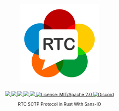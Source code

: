 <h1 align="center">
 <a href="https://webrtc.rs"><img src="https://raw.githubusercontent.com/webrtc-rs/sfu-rs.github.io/master/res/rtc.png" alt="WebRTC.rs"></a>
 <br>
</h1>
<p align="center">
 <a href="https://github.com/webrtc-rs/rtc/actions">
  <img src="https://github.com/webrtc-rs/rtc/workflows/cargo/badge.svg">
 </a>
 <a href="https://codecov.io/gh/webrtc-rs/rtc">
  <img src="https://codecov.io/gh/webrtc-rs/rtc/branch/main/graph/badge.svg">
 </a>
 <a href="https://deps.rs/repo/github/webrtc-rs/rtc">
  <img src="https://deps.rs/repo/github/webrtc-rs/rtc/status.svg">
 </a>
 <a href="https://crates.io/crates/rtc-sctp">
  <img src="https://img.shields.io/crates/v/rtc-sctp.svg">
 </a>
 <a href="https://docs.rs/rtc-sctp">
  <img src="https://docs.rs/rtc-sctp/badge.svg">
 </a>
 <a href="https://doc.rust-lang.org/1.6.0/complement-project-faq.html#why-dual-mitasl2-license">
  <img src="https://img.shields.io/badge/license-MIT%2FApache--2.0-blue" alt="License: MIT/Apache 2.0">
 </a>
 <a href="https://discord.gg/4Ju8UHdXMs">
  <img src="https://img.shields.io/discord/800204819540869120?logo=discord" alt="Discord">
 </a>
</p>
<p align="center">
 RTC SCTP Protocol in Rust With Sans-IO
</p>
